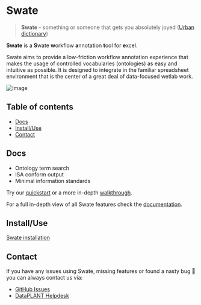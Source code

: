 # Swate

> **Swate** - something or someone that gets you absolutely joyed ([Urban dictionary](https://www.urbandictionary.com/define.php?term=swate))

**Swate** is a **S**wate **w**orkflow **a**nnotation **t**ool for **e**xcel.

Swate aims to provide a low-friction workflow annotation experience that makes the usage of controlled vocabularies (ontologies) as easy and intuitive as possible. It is designed to integrate in the familiar spreadsheet environment that is the center of a great deal of data-focused wetlab work.

![image](https://user-images.githubusercontent.com/39732517/135290851-cacd8626-2cc3-4c58-a343-c5ad037e3c5c.png)


<!-- TOC -->
## Table of contents

- [Docs](#docs)
- [Install/Use](#installuse)
- [Contact](#contact)

<!-- /TOC -->

## Docs

- Ontology term search
- ISA conform output
- Minimal information standards

Try our [quickstart](https://nfdi4plants.org/nfdi4plants.knowledgebase/docs/implementation/QuickStart_swate.html) or a more in-depth [walkthrough](https://nfdi4plants.org/nfdi4plants.knowledgebase/docs/implementation/QuickStart_swate_walkthrough.html).

For a full in-depth view of all Swate features check the [documentation](https://nfdi4plants.org/nfdi4plants.knowledgebase/docs/implementation/SwateManual/index.html).

## Install/Use

[Swate installation](https://nfdi4plants.github.io/nfdi4plants.knowledgebase/docs/SwateManual/Docs01-Installing-Swate.html)

## Contact

If you have any issues using Swate, missing features or found a nasty bug :bug: you can always contact us via:

- [GitHub Issues](https://github.com/nfdi4plants/Swate/issues)
- [DataPLANT Helpdesk](https://support.nfdi4plants.org/?topic=Tools_Swate)

